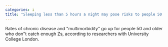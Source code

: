 ```yaml
---
categories: i
title: "Sleeping less than 5 hours a night may pose risks to people 50 and over study"
---
```

Rates of chronic disease and "multimorbidity" go up for people 50 and older who don"t catch enough Zs, according to researchers with University College London.